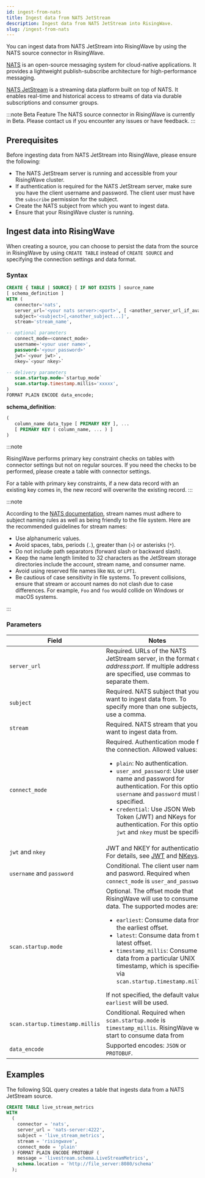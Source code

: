 ```yaml
---
id: ingest-from-nats
title: Ingest data from NATS JetStream
description: Ingest data from NATS JetStream into RisingWave.
slug: /ingest-from-nats
---
```

<head>
  <link rel="canonical" href="https://docs.risingwave.com/docs/current/ingest-from-nats/" />
</head>

You can ingest data from NATS JetStream into RisingWave by using the NATS source connector in RisingWave.

[NATS](https://nats.io/) is an open-source messaging system for cloud-native applications. It provides a lightweight publish-subscribe architecture for high-performance messaging.

[NATS JetStream](https://docs.nats.io/nats-concepts/jetstream) is a streaming data platform built on top of NATS. It enables real-time and historical access to streams of data via durable subscriptions and consumer groups.

:::note Beta Feature
The NATS source connector in RisingWave is currently in Beta. Please contact us if you encounter any issues or have feedback.
:::

## Prerequisites

Before ingesting data from NATS JetStream into RisingWave, please ensure the following:

- The NATS JetStream server is running and accessible from your RisingWave cluster.
- If authentication is required for the NATS JetStream server, make sure you have the client username and password. The client user must have the `subscribe` permission for the subject.
- Create the NATS subject from which you want to ingest data.
- Ensure that your RisingWave cluster is running.

## Ingest data into RisingWave

When creating a source, you can choose to persist the data from the source in RisingWave by using `CREATE TABLE` instead of `CREATE SOURCE` and specifying the connection settings and data format.

### Syntax

```sql
CREATE { TABLE | SOURCE} [ IF NOT EXISTS ] source_name 
[ schema_definition ]
WITH (
   connector='nats',
   server_url='<your nats server>:<port>', [ <another_server_url_if_available>, ...]
   subject='<subject>[,<another_subject...]',
   stream='stream_name',

-- optional parameters
   connect_mode=<connect_mode>
   username='<your user name>',
   password='<your password>'
   jwt=`<your jwt>`,
   nkey=`<your nkey>`

-- delivery parameters
   scan.startup.mode=`startup_mode`
   scan.startup.timestamp.millis='xxxxx',
)
FORMAT PLAIN ENCODE data_encode;
```

**schema_definition**:

```sql
(
   column_name data_type [ PRIMARY KEY ], ...
   [ PRIMARY KEY ( column_name, ... ) ]
)
```

:::note

RisingWave performs primary key constraint checks on tables with connector settings but not on regular sources. If you need the checks to be performed, please create a table with connector settings.

For a table with primary key constraints, if a new data record with an existing key comes in, the new record will overwrite the existing record.
:::

:::note

According to the [NATS documentation](https://docs.nats.io/running-a-nats-service/nats_admin/jetstream_admin/naming), stream names must adhere to subject naming rules as well as being friendly to the file system. Here are the recommended guidelines for stream names:

- Use alphanumeric values.
- Avoid spaces, tabs, periods (`.`), greater than (`>`) or asterisks (`*`).
- Do not include path separators (forward slash or backward slash).
- Keep the name length limited to 32 characters as the JetStream storage directories include the account, stream name, and consumer name.
- Avoid using reserved file names like `NUL` or `LPT1`.
- Be cautious of case sensitivity in file systems. To prevent collisions, ensure that stream or account names do not clash due to case differences. For example, `Foo` and `foo` would collide on Windows or macOS systems.

:::

### Parameters

|Field|Notes|
|---|---|
|`server_url`| Required. URLs of the NATS JetStream server, in the format of *address*:*port*. If multiple addresses are specified, use commas to separate them.|
|`subject`| Required. NATS subject that you want to ingest data from. To specify more than one subjects, use a comma.|
|`stream` | Required. NATS stream that you want to ingest data from.|
|`connect_mode`|Required. Authentication mode for the connection. Allowed values: <ul><li>`plain`: No authentication. </li><li>`user_and_password`: Use user name and password for authentication. For this option, `username` and `password` must be specified.</li><li> `credential`: Use JSON Web Token (JWT) and NKeys for authentication. For this option, `jwt` and `nkey` must be specified.</li></ul> |
|`jwt` and `nkey`|JWT and NKEY for authentication. For details, see [JWT](https://docs.nats.io/running-a-nats-service/configuration/securing_nats/auth_intro/jwt) and [NKeys](https://docs.nats.io/running-a-nats-service/configuration/securing_nats/auth_intro/nkey_auth).|
|`username` and `password`| Conditional. The client user name and pasword. Required when `connect_mode` is `user_and_password`.|
|`scan.startup.mode`|Optional. The offset mode that RisingWave will use to consume data. The supported modes are: <ul><li>`earliest`: Consume data from the earliest offset.</li><li>`latest`: Consume data from the latest offset.</li><li>`timestamp_millis`: Consume data from a particular UNIX timestamp, which is specified via `scan.startup.timestamp.millis`.</li></ul>If not specified, the default value `earliest` will be used.|
|`scan.startup.timestamp.millis`|Conditional. Required when `scan.startup.mode` is `timestamp_millis`. RisingWave will start to consume data from 
|`data_encode`| Supported encodes: `JSON` or `PROTOBUF`. |

## Examples

The following SQL query creates a table that ingests data from a NATS JetStream source.

```sql
CREATE TABLE live_stream_metrics
WITH
  (
    connector = 'nats',
    server_url = 'nats-server:4222',
    subject = 'live_stream_metrics',
    stream = 'risingwave',
    connect_mode = 'plain'
  ) FORMAT PLAIN ENCODE PROTOBUF (
    message = 'livestream.schema.LiveStreamMetrics',
    schema.location = 'http://file_server:8080/schema'
  );
```

